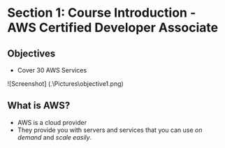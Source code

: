 # Section 1: Course Introduction - AWS Certified Developer Associate #

## Objectives ##

* Cover 30 AWS Services

![Screenshot] (.\Pictures\objective1.png)


## What is AWS? ##

* AWS is a cloud provider
* They provide you with servers and services that you can use *on demand* and *scale easily*.

